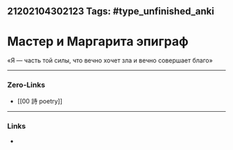 21202104302123
Tags: #type_unfinished_anki 
---
# Мастер и Маргарита  эпиграф

«Я — часть той силы, что вечно хочет зла и вечно совершает благо»

---
### Zero-Links
- [[00 詩 poetry]]
---
### Links
-